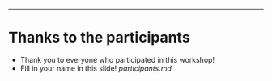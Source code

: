 ---
# Thanks to the participants


<div class="task" markdown="1">

- Thank you to everyone who participated in this workshop!
- Fill in your name in this slide! *participants.md*

</div>